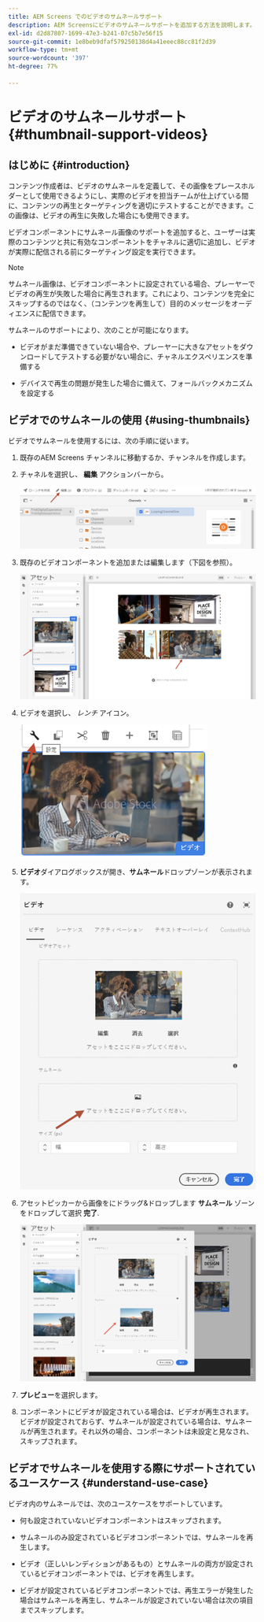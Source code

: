 ```yaml
---
title: AEM Screens でのビデオのサムネールサポート
description: AEM Screensにビデオのサムネールサポートを追加する方法を説明します。
exl-id: d2d87807-1699-47e3-b241-07c5b7e56f15
source-git-commit: 1e8beb9dfaf579250138d4a41eeec88cc81f2d39
workflow-type: tm+mt
source-wordcount: '397'
ht-degree: 77%

---
```


# ビデオのサムネールサポート {#thumbnail-support-videos}

## はじめに {#introduction}

コンテンツ作成者は、ビデオのサムネールを定義して、その画像をプレースホルダーとして使用できるようにし、実際のビデオを担当チームが仕上げている間に、コンテンツの再生とターゲティングを適切にテストすることができます。この画像は、ビデオの再生に失敗した場合にも使用できます。

ビデオコンポーネントにサムネール画像のサポートを追加すると、ユーザーは実際のコンテンツと共に有効なコンポーネントをチャネルに適切に追加し、ビデオが実際に配信される前にターゲティング設定を実行できます。

>[!NOTE]
>サムネール画像は、ビデオコンポーネントに設定されている場合、プレーヤーでビデオの再生が失敗した場合に再生されます。これにより、コンテンツを完全にスキップするのではなく、（コンテンツを再生して）目的のメッセージをオーディエンスに配信できます。

サムネールのサポートにより、次のことが可能になります。

* ビデオがまだ準備できていない場合や、プレーヤーに大きなアセットをダウンロードしてテストする必要がない場合に、チャネルエクスペリエンスを準備する

* デバイスで再生の問題が発生した場合に備えて、フォールバックメカニズムを設定する

## ビデオでのサムネールの使用 {#using-thumbnails}

ビデオでサムネールを使用するには、次の手順に従います。

1. 既存のAEM Screens チャンネルに移動するか、チャンネルを作成します。

1. チャネルを選択し、 **編集** アクションバーから。

   ![画像](/help/user-guide/assets/thumbnails/thumbnail-1.png)

1. 既存のビデオコンポーネントを追加または編集します（下図を参照）。

   ![画像](/help/user-guide/assets/thumbnails/thumbnail-2.png)

1. ビデオを選択し、 *レンチ* アイコン。

   ![画像](/help/user-guide/assets/thumbnails/thumbnail-3.png)

1. **ビデオ**&#x200B;ダイアログボックスが開き、**サムネール**&#x200B;ドロップゾーンが表示されます。

   ![画像](/help/user-guide/assets/thumbnails/thumbnail-4.png)

1. アセットピッカーから画像をにドラッグ&amp;ドロップします **サムネール** ゾーンをドロップして選択 **完了**.

   ![画像](/help/user-guide/assets/thumbnails/thumbnail-5.png)

1. **プレビュー**&#x200B;を選択します。

1. コンポーネントにビデオが設定されている場合は、ビデオが再生されます。ビデオが設定されておらず、サムネールが設定されている場合は、サムネールが再生されます。それ以外の場合、コンポーネントは未設定と見なされ、スキップされます。

## ビデオでサムネールを使用する際にサポートされているユースケース {#understand-use-case}

ビデオ内のサムネールでは、次のユースケースをサポートしています。

* 何も設定されていないビデオコンポーネントはスキップされます。

* サムネールのみ設定されているビデオコンポーネントでは、サムネールを再生します。

* ビデオ（正しいレンディションがあるもの）とサムネールの両方が設定されているビデオコンポーネントでは、ビデオを再生します。

* ビデオが設定されているビデオコンポーネントでは、再生エラーが発生した場合はサムネールを再生し、サムネールが設定されていない場合は次の項目までスキップします。
